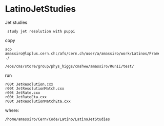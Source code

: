 # LatinoJetStudies
Jet studies

     study jet resolution with puppi

 
copy

    scp amassiro@lxplus.cern.ch:/afs/cern.ch/user/a/amassiro/work/Latinos/Framework/CMSSW_7_3_1/src/LatinoTrees/AnalysisStep/test/latino_stepB_latinosYieldSkim_MC_ggHww.root ./
    
    /eos/cms/store/group/phys_higgs/cmshww/amassiro/RunII/test/
    
run 

    r00t JetResolution.cxx
    r00t JetResolutionMatch.cxx
    r00t JetRate.cxx
    r00t JetRateEta.cxx
    r00t JetResolutionMatchEta.cxx

where:

    /home/amassiro/Cern/Code/Latino/LatinoJetStudies